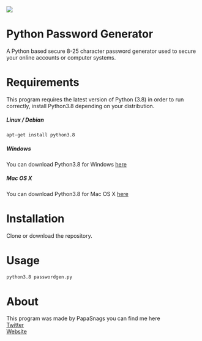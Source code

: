 <img src="https://i.imgur.com/T0QF23u.png/">

# Python Password Generator
A Python based secure 8-25 character password generator used to secure your online accounts or computer systems.

# Requirements 
This program requires the latest version of Python (3.8) in order to run correctly, install Python3.8 depending on your distribution.
##### Linux / Debian 
```BASH
apt-get install python3.8
```
##### Windows
You can download Python3.8 for Windows [here](https://www.python.org/downloads/windows/)
##### Mac OS X
You can download Python3.8 for Mac OS X [here](https://www.python.org/downloads/mac-osx/)

# Installation 
Clone or download the repository.

# Usage
```BASH
python3.8 passwordgen.py
```

# About
This program was made by PapaSnags you can find me here 
</br>
[Twitter](https://twitter.com/PapaSnags)
</br>
[Website](https://papa-snags.com)
